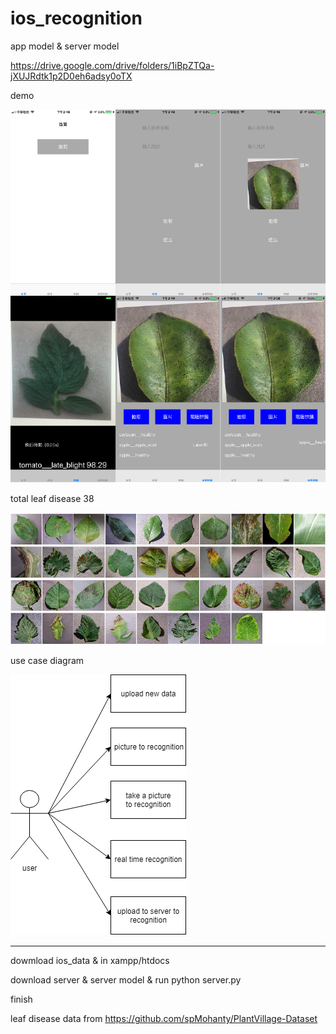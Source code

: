 # ios_recognition
app model & server model

https://drive.google.com/drive/folders/1iBpZTQa-jXUJRdtk1p2D0eh6adsy0oTX

demo

![image](https://github.com/qoo8327/ios_recognition/blob/master/demo/demo.png)

total leaf disease 38

![image](https://github.com/qoo8327/ios_recognition/blob/master/demo/leaf.png)

use case diagram

![image](https://github.com/qoo8327/ios_recognition/blob/master/demo/user.png)

-------------------------------------------------------------------------------------------------------------------------------

dowmload ios_data & in xampp/htdocs

download server & server model & run python server.py

finish





leaf disease data from https://github.com/spMohanty/PlantVillage-Dataset


